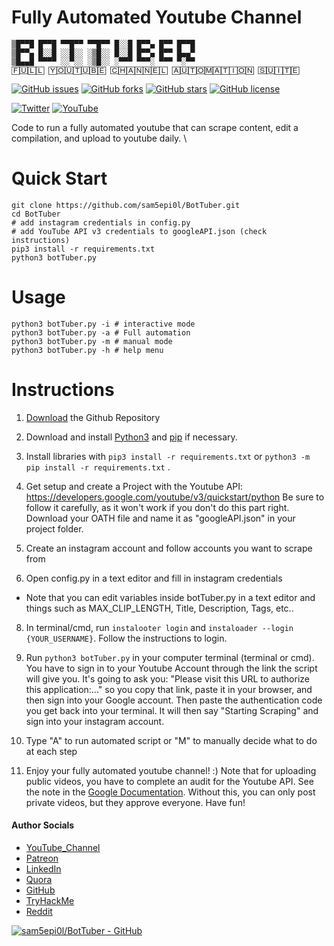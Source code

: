 # Fully Automated Youtube Channel

```
▒█▀▀█ █▀▀█ ▀▀█▀▀ ▀▀█▀▀ █░░█ █▀▀▄ █▀▀ █▀▀█ 
▒█▀▀▄ █░░█ ░░█░░ ░▒█░░ █░░█ █▀▀▄ █▀▀ █▄▄▀ 
▒█▄▄█ ▀▀▀▀ ░░▀░░ ░▒█░░ ░▀▀▀ ▀▀▀░ ▀▀▀ ▀░▀▀
🄵🅄🄻🄻 🅈🄾🅄🅃🅄🄱🄴 🄲🄷🄰🄽🄽🄴🄻 🄰🅄🅃🄾🄼🄰🅃🄸🄾🄽 🅂🅄🄸🅃🄴
```

[![GitHub issues](https://img.shields.io/github/issues/sam5epi0l/BotTuber?color=lightgreeen&style=for-the-badge)](https://github.com/sam5epi0l/BotTuber/issues)
[![GitHub forks](https://img.shields.io/github/forks/sam5epi0l/BotTuber?color=brightgreen&style=for-the-badge)](https://github.com/sam5epi0l/BotTuber/network)
[![GitHub stars](https://img.shields.io/github/stars/sam5epi0l/BotTuber?color=blue&style=for-the-badge)](https://github.com/sam5epi0l/BotTuber/stargazers)
[![GitHub license](https://img.shields.io/github/license/sam5epi0l/BotTuber?color=lightgrey&style=for-the-badge)](https://github.com/sam5epi0l/BotTuber/blob/master/LICENSE)

[![Twitter](https://img.shields.io/twitter/url?style=social&url=https%3A%2F%2Ftwitter.com%2Fsam5epi0l?style=for-the-badge)](https://twitter.com/intent/tweet?text=Wow:&url=https%3A%2F%2Fgithub.com%2Fsam5epi0l%2FBotTuber)
[![YouTube](https://img.shields.io/badge/videoTutorial-BotTuber-red)](https://youtu.be/BbPErvcqXyw)


Code to run a fully automated youtube that can scrape content, edit a compilation, and upload to youtube daily. \

# Quick Start

    git clone https://github.com/sam5epi0l/BotTuber.git
    cd BotTuber
    # add instagram credentials in config.py
    # add YouTube API v3 credentials to googleAPI.json (check instructions)
    pip3 install -r requirements.txt
    python3 botTuber.py

# Usage

    python3 botTuber.py -i # interactive mode
    python3 botTuber.py -a # Full automation
    python3 botTuber.py -m # manual mode
    python3 botTuber.py -h # help menu

# Instructions

1. [Download](https://github.com/sam5epi0l/BotTuber.git) the Github Repository

2. Download and install [Python3](https://www.python.org/downloads/) and [pip](https://pip.pypa.io/en/stable/installing/) if necessary.

3. Install libraries with `pip3 install -r requirements.txt` or `python3 -m pip install -r requirements.txt` .

4. Get setup and create a Project with the Youtube API: https://developers.google.com/youtube/v3/quickstart/python
Be sure to follow it carefully, as it won't work if you don't do this part right.
Download your OATH file and name it as "googleAPI.json" in your project folder.

6. Create an instagram account and follow accounts you want to scrape from

7. Open config.py in a text editor and fill in instagram credentials

- Note that you can edit variables inside botTuber.py in a text editor and things such as MAX_CLIP_LENGTH, Title, Description, Tags, etc..

8. In terminal/cmd, run `instalooter login` and `instaloader --login {YOUR_USERNAME}`. Follow the instructions to login.

9. Run `python3 botTuber.py` in your computer terminal (terminal or cmd). You have to sign in to your Youtube Account through the link the script will give you. It's going to ask you: "Please visit this URL to authorize this application:..." so you copy that link, paste it in your browser, and then sign into your Google account. Then paste the authentication code you get back into your terminal. It will then say "Starting Scraping" and sign into your instagram account.

10. Type "A" to run automated script or "M" to manually decide what to do at each step

11. Enjoy your fully automated youtube channel! :) Note that for uploading public videos, you have to complete an audit for the Youtube API. See the note in the [Google Documentation](https://developers.google.com/youtube/v3/docs/videos/insert). Without this, you can only post private videos, but they approve everyone. Have fun!


####    Author Socials

* [YouTube_Channel](https://youtube.com/c/pwnos)
* [Patreon](https://www.patreon.com/pwnOS)
* [LinkedIn](https://linkedin.com/in/sam-sepi0l/)
* [Quora](https://pwnos.quora.com/)
* [GitHub](https://github.com/sam5epi0l)
* [TryHackMe](https://tryhackme.com/signup?referrer=sam.sepiol)
* [Reddit](https://www.reddit.com/r/pwn05/)


[![sam5epi0l/BotTuber - GitHub](https://gh-card.dev/repos/sam5epi0l/BotTuber.png?fullname=)](https://github.com/sam5epi0l/BotTuber)
